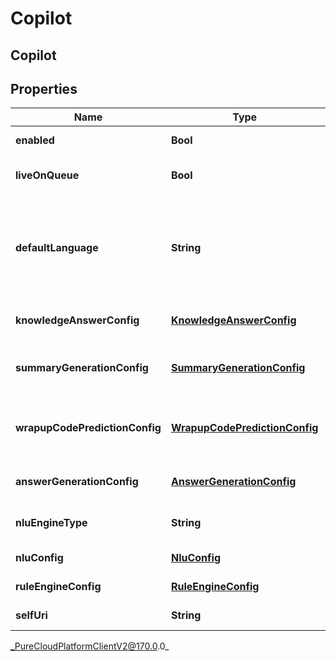 # Copilot

## Copilot

## Properties

|Name | Type | Description | Notes|
|------------ | ------------- | ------------- | -------------|
| **enabled** | **Bool** | Copilot is enabled. | [optional] |
| **liveOnQueue** | **Bool** | Copilot is live on selected queue. | |
| **defaultLanguage** | **String** | Copilot default language, e.g. [en-US, es-US, es-ES]. Once set, it can not be modified. | |
| **knowledgeAnswerConfig** | [**KnowledgeAnswerConfig**](KnowledgeAnswerConfig) | Knowledge answer configuration. | [optional] |
| **summaryGenerationConfig** | [**SummaryGenerationConfig**](SummaryGenerationConfig) | Copilot generated summary configuration. | [optional] |
| **wrapupCodePredictionConfig** | [**WrapupCodePredictionConfig**](WrapupCodePredictionConfig) | Copilot generated wrapup code prediction configuration. | [optional] |
| **answerGenerationConfig** | [**AnswerGenerationConfig**](AnswerGenerationConfig) | Answer generation configuration. | [optional] |
| **nluEngineType** | **String** | Language understanding engine type. | [optional] |
| **nluConfig** | [**NluConfig**](NluConfig) | NLU configuration. | [optional] |
| **ruleEngineConfig** | [**RuleEngineConfig**](RuleEngineConfig) | Rule engine configuration. | [optional] |
| **selfUri** | **String** | The URI for this object | [optional] |



_PureCloudPlatformClientV2@170.0.0_
